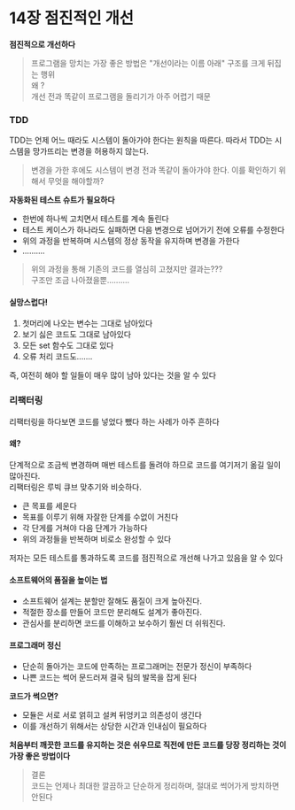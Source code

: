 # 14장 점진적인 개선 
**점진적으로 개선하다**  
> 프로그램을 망치는 가장 좋은 방법은 "개선이라는 이름 아래" 구조를 크게 뒤집는 행위  
왜 ?   
개선 전과 똑같이 프로그램을 돌리기가 아주 어렵기 때문

### TDD
TDD는 언제 어느 때라도 시스템이 돌아가야 한다는 원칙을 따른다. 따라서 TDD는 시스템을 망가뜨리는 변경을 허용하지 않는다.

> 변경을 가한 후에도 시스템이 변경 전과 똑같이 돌아가야 한다. 이를 확인하기 위해서 무엇을 해야할까?

**자동화된 테스트 슈트가 필요하다**  

- 한번에 하나씩 고치면서 테스트를 계속 돌린다
- 테스트 케이스가 하나라도 실패하면 다음 변경으로 넘어가기 전에 오류를 수정한다
- 위의 과정을 반복하며 시스템의 정상 동작을 유지하며 변경을 가한다
- ..........

> 위의 과정을 통해 기존의 코드를 열심히 고쳤지만 결과는???   
구조만 조금 나아졌을뿐..........

#### 실망스럽다!

1. 첫머리에 나오는 변수는 그대로 남아있다
2. 보기 싫은 코드도 그대로 남아있다
3. 모든 set 함수도 그대로 있다
4. 오류 처리 코드도.......    

즉, 여전히 해야 할 일들이 매우 많이 남아 있다는 것을 알 수 있다

### 리팩터링

리팩터링을 하다보면 코드를 넣었다 뺐다 하는 사례가 아주 흔하다

#### 왜?
단계적으로 조금씩 변경하며 매번 테스트를 돌려야 하므로 코드를 여기저기 옮길 일이 많아진다.   
리팩터링은 루빅 큐브 맞추기와 비슷하다. 

- 큰 목표를 세운다 
- 목표를 이루기 위해 자잘한 단계를 수없이 거친다
- 각 단게를 거쳐야 다음 단계가 가능하다
- 위의 과정들을 반복하며 비로소 완성할 수 있다


저자는 모든 테스트를 통과하도록 코드를 점진적으로 개선해 나가고 있음을 알 수 있다    


#### 소프트웨어의 품질을 높이는 법
- 소프트웨어 설계는 분할만 잘해도 품질이 크게 높아진다.
- 적절한 장소를 만들어 코드만 분리해도 설계가 좋아진다.   
- 관심사를 분리하면 코드를 이해하고 보수하기 훨씬 더 쉬워진다.

#### 프로그래머 정신
- 단순히 돌아가는 코드에 만족하는 프로그래머는 전문가 정신이 부족하다
- 나쁜 코드는 썩어 문드러져 결국 팀의 발목을 잡게 된다  

**코드가 썩으면?**  
- 모듈은 서로 서로 얽히고 설켜 뒤엉키고 의존성이 생긴다 
- 이를 개선하기 위해서는 상당한 시간과 인내심이 필요하다 

**처음부터 깨끗한 코드를 유지하는 것은 쉬우므로 직전에 만든 코드를 당장 정리하는 것이 가장 좋은 방법이다**

> 결론  
코드는 언제나 최대한 깔끔하고 단순하게 정리하며, 절대로 썩어가게 방치하면 안된다
